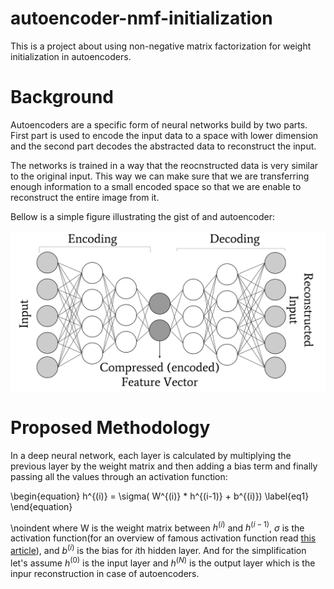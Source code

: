 # autoencoder-nmf-initialization
This is a project about using non-negative matrix factorization for weight initialization in autoencoders.

# Background
Autoencoders are a specific form of neural networks build by two parts. First part is used to encode the input data to a space with lower dimension and the second part decodes the abstracted data to reconstruct the input.

The networks is trained in a way that the reocnstructed data is very similar to the original input. This way we can make sure that we are transferring enough information to a small encoded space so that we are enable to reconstruct the entire image from it.

Bellow is a simple figure illustrating the gist of and autoencoder:

<a href="url"><img src="https://github.com/fariba-k/autoencoder-nmf-initialization/blob/main/images/AE.png" align="middle" alt="autoencoder architecture" width="600"></a>

# Proposed Methodology
In a deep neural network, each layer is calculated by multiplying the previous layer by the weight matrix and then adding a bias term and finally passing all the values through an activation function:

\begin{equation}
h^{(i)} = \sigma( W^{(i)} * h^{(i-1)} + b^{(i)})
\label{eq1}
\end{equation}

\noindent where W is the weight matrix between $h^{(i)}$ and $h^{(i-1)}$, $\sigma$ is the activation function(for an overview of famous activation function read [this article](https://missinglink.ai/guides/neural-network-concepts/7-types-neural-network-activation-functions-right/)), and $b^{(i)}$ is the bias for $i$th hidden layer. And for the simplification let's assume $h^{(0)}$ is the input layer and $h^{(N)}$ is the output layer which is the inpur reconstruction in case of autoencoders.

